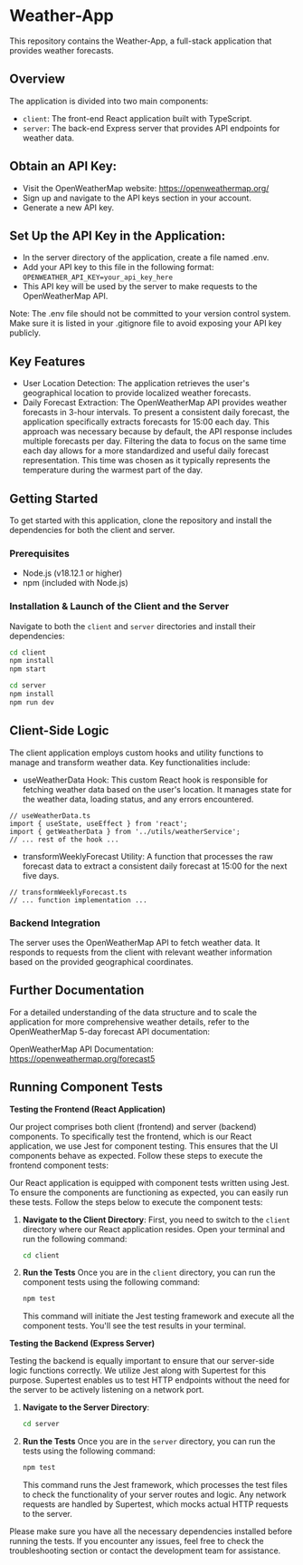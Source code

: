 # Weather-App

This repository contains the Weather-App, a full-stack application that provides weather forecasts.

## Overview

The application is divided into two main components:

- `client`: The front-end React application built with TypeScript.
- `server`: The back-end Express server that provides API endpoints for weather data.

## Obtain an API Key:

- Visit the OpenWeatherMap website: https://openweathermap.org/
- Sign up and navigate to the API keys section in your account.
- Generate a new API key.

## Set Up the API Key in the Application:

- In the server directory of the application, create a file named .env.
- Add your API key to this file in the following format:
  `OPENWEATHER_API_KEY=your_api_key_here`
- This API key will be used by the server to make requests to the OpenWeatherMap API.

Note: The .env file should not be committed to your version control system. Make sure it is listed in your .gitignore file to avoid exposing your API key publicly.

## Key Features

- User Location Detection: The application retrieves the user's geographical location to provide localized weather forecasts.
- Daily Forecast Extraction: The OpenWeatherMap API provides weather forecasts in 3-hour intervals. To present a consistent daily forecast, the application specifically extracts forecasts for 15:00 each day. This approach was necessary because by default, the API response includes multiple forecasts per day. Filtering the data to focus on the same time each day allows for a more standardized and useful daily forecast representation. This time was chosen as it typically represents the temperature during the warmest part of the day.

## Getting Started

To get started with this application, clone the repository and install the dependencies for both the client and server.

### Prerequisites

- Node.js (v18.12.1 or higher)
- npm (included with Node.js)

### Installation & Launch of the Client and the Server

Navigate to both the `client` and `server` directories and install their dependencies:

```bash
cd client
npm install
npm start

cd server
npm install
npm run dev
```

## Client-Side Logic

The client application employs custom hooks and utility functions to manage and transform weather data. Key functionalities include:

- useWeatherData Hook: This custom React hook is responsible for fetching weather data based on the user's location. It manages state for the weather data, loading status, and any errors encountered.

```
// useWeatherData.ts
import { useState, useEffect } from 'react';
import { getWeatherData } from '../utils/weatherService';
// ... rest of the hook ...
```

- transformWeeklyForecast Utility: A function that processes the raw forecast data to extract a consistent daily forecast at 15:00 for the next five days.

```
// transformWeeklyForecast.ts
// ... function implementation ...
```

### Backend Integration

The server uses the OpenWeatherMap API to fetch weather data. It responds to requests from the client with relevant weather information based on the provided geographical coordinates.

## Further Documentation

For a detailed understanding of the data structure and to scale the application for more comprehensive weather details, refer to the OpenWeatherMap 5-day forecast API documentation:

OpenWeatherMap API Documentation: https://openweathermap.org/forecast5

## Running Component Tests

**Testing the Frontend (React Application)**

Our project comprises both client (frontend) and server (backend) components. To specifically test the frontend, which is our React application, we use Jest for component testing. This ensures that the UI components behave as expected. Follow these steps to execute the frontend component tests:

Our React application is equipped with component tests written using Jest. To ensure the components are functioning as expected, you can easily run these tests. Follow the steps below to execute the component tests:

1. **Navigate to the Client Directory**:
   First, you need to switch to the `client` directory where our React application resides. Open your terminal and run the following command:

   ```bash
   cd client
   ```

2. **Run the Tests**
   Once you are in the `client` directory, you can run the component tests using the following command:

   ```bash
   npm test
   ```

   This command will initiate the Jest testing framework and execute all the component tests. You'll see the test results in your terminal.

**Testing the Backend (Express Server)**

Testing the backend is equally important to ensure that our server-side logic functions correctly. We utilize Jest along with Supertest for this purpose. Supertest enables us to test HTTP endpoints without the need for the server to be actively listening on a network port.

1. **Navigate to the Server Directory**:

   ```bash
   cd server
   ```

2. **Run the Tests**
   Once you are in the `server` directory, you can run the tests using the following command:
   ```bash
   npm test
   ```
   This command runs the Jest framework, which processes the test files to check the functionality of your server routes and logic. Any network requests are handled by Supertest, which mocks actual HTTP requests to the server.

Please make sure you have all the necessary dependencies installed before running the tests. If you encounter any issues, feel free to check the troubleshooting section or contact the development team for assistance.
